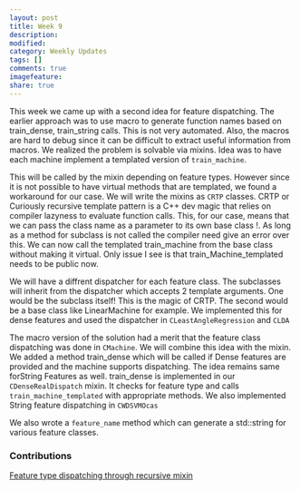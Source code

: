 ```yaml
---
layout: post
title: Week 9
description:
modified:
category: Weekly Updates
tags: []
comments: true
imagefeature:
share: true
---
```


This week we came up with a second idea for feature dispatching. The earlier approach was to use macro to generate function names based on train_dense, train_string calls. This is not very automated. Also, the macros are hard to debug since it can be difficult to extract useful information from macros. We realized the problem is solvable via mixins. Idea was to have each machine implement a templated version of ```train_machine```. 

This will be called by the mixin depending on feature types. However since it is not possible to have virtual methods that are templated, we found a workaround for our case. We will write the mixins as ```CRTP``` classes. CRTP or Curiously recursive template pattern is a C++ dev magic that relies on compiler lazyness to evaluate function calls. This, for our case, means that we can pass the class name as a parameter to its own base class !.  As long as a method for subclass is not called the compiler need give an error over this. We can now call the templated train_machine from the base class without making it virtual. Only issue I see is that train_Machine_templated needs to be public now. 

We will have a diffrent dispatcher for each feature class. The subclasses will inherit from the dispatcher which accepts 2 template arguments. One would be the subclass itself! This is the magic of CRTP. The second would be a base class like LinearMachine for example. We implemented this for dense features and used the dispatcher in ```CLeastAngleRegression``` and ```CLDA```

The macro version of the solution had a merit that the feature class dispatching was done in ```CMachine```. We will combine this idea with the mixin.
We added a method train_dense which will be called if Dense features are provided and the machine supports dispatching. The idea remains same forString Features as well.
train_dense is implemented in our ```CDenseRealDispatch``` mixin. It checks for feature type and calls ```train_machine_templated``` with appropriate methods. 
We also implemented String feature dispatching in ```CWDSVMOcas```

We also wrote a ```feature_name``` method which can generate a std::string for various feature classes.

### Contributions
[Feature type dispatching through recursive mixin](https://github.com/shogun-toolbox/shogun/pull/4373)  
